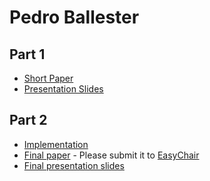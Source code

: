 # Pedro Ballester

## Part 1

- [Short Paper](ballester-proposal.pdf)
- [Presentation Slides](ballester-proposal-slides.pdf)

## Part 2

- [Implementation](<link to github>)
- [Final paper](ballester-paper.pdf) - Please submit it to [EasyChair](https://easychair.org/conferences/?conf=ap2018)
- [Final presentation slides](ballester-final-presentation-slides.pdf)
